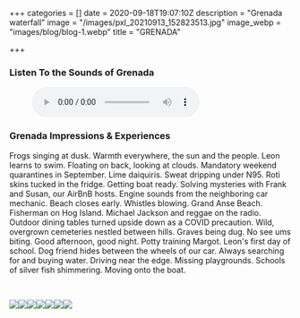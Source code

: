 +++
categories = []
date = 2020-09-18T19:07:10Z
description = "Grenada waterfall"
image = "/images/pxl_20210913_152823513.jpg"
image_webp = "images/blog/blog-1.webp"
title = "GRENADA"

+++
<p> <p>

### Listen To the Sounds of Grenada

<figure> <figcaption></figcaption> <audio controls src="/images/nethermead-blog-grenada-audio3.mp3"> Your browser does not support the <code>audio</code> element. </audio> </figure> <p>

### Grenada Impressions & Experiences

<span class="impressions">Frogs singing at dusk. Warmth everywhere, the sun and the people. Leon learns to swim. Floating on back, looking at clouds. Mandatory weekend quarantines in September. Lime daiquiris. Sweat dripping under N95. Roti skins tucked in the fridge. Getting boat ready. Solving mysteries with Frank and Susan, our AirBnB hosts. Engine sounds from the neighboring car mechanic. Beach closes early. Whistles blowing. Grand Anse Beach. Fisherman on Hog Island. Michael Jackson and reggae on the radio. Outdoor dining tables turned upside down as a COVID precaution. Wild, overgrown cemeteries nestled between hills. Graves being dug. No see ums biting. Good afternoon, good night. Potty training Margot. Leon's first day of school. Dog friend hides between the wheels of our car. Always searching for and buying water. Driving near the edge. Missing playgrounds. Schools of silver fish shimmering. Moving onto the boat.</span>

<br>

![](/images/pxl_20210913_161135358-1.jpg)![](/images/pxl_20210910_211147810.jpg)![](/images/pxl_20210906_150720375.jpg)![](/images/pxl_20210906_135405934.jpg)![](/images/pxl_20210910_211241726-portrait.jpg)![](/images/pxl_20210904_135342697.jpg)![](/images/pxl_20210902_202221529.jpg)